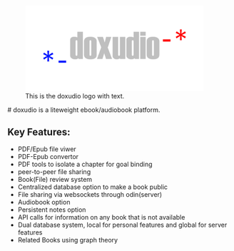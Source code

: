 <figure>
    <img src="img/doxudio_light.png"
         alt="This is the doxudio logo with text"
         width="400">
    <figcaption>This is the doxudio logo with text.</figcaption>
</figure>
# doxudio is a liteweight ebook/audiobook platform.

## Key Features:
* PDF/Epub file viwer
* PDF-Epub convertor
* PDF tools to isolate a chapter for goal binding
* peer-to-peer file sharing
* Book(File) review system
* Centralized database option to make a book public
* File sharing via websockets through odin(server)
* Audiobook option
* Persistent notes option
* API calls for information on any book that is not available
* Dual database system, local for personal features and global for server features
* Related Books using graph theory

